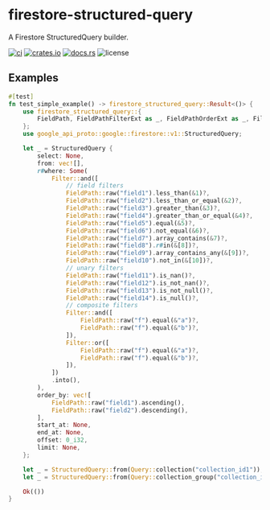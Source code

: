 # firestore-structured-query

A Firestore StructuredQuery builder.

[![ci](https://github.com/bouzuya/firestore-structured-query/workflows/ci/badge.svg)](https://github.com/bouzuya/firestore-structured-query/actions)
[![crates.io](https://img.shields.io/crates/v/firestore-structured-query)](https://crates.io/crates/firestore-structured-query)
[![docs.rs](https://img.shields.io/docsrs/firestore-structured-query)](https://docs.rs/firestore-structured-query)
![license](https://img.shields.io/crates/l/firestore-structured-query)

## Examples

```rust
#[test]
fn test_simple_example() -> firestore_structured_query::Result<()> {
    use firestore_structured_query::{
        FieldPath, FieldPathFilterExt as _, FieldPathOrderExt as _, Filter, Query,
    };
    use google_api_proto::google::firestore::v1::StructuredQuery;

    let _ = StructuredQuery {
        select: None,
        from: vec![],
        r#where: Some(
            Filter::and([
                // field filters
                FieldPath::raw("field1").less_than(&1)?,
                FieldPath::raw("field2").less_than_or_equal(&2)?,
                FieldPath::raw("field3").greater_than(&3)?,
                FieldPath::raw("field4").greater_than_or_equal(&4)?,
                FieldPath::raw("field5").equal(&5)?,
                FieldPath::raw("field6").not_equal(&6)?,
                FieldPath::raw("field7").array_contains(&7)?,
                FieldPath::raw("field8").r#in(&[8])?,
                FieldPath::raw("field9").array_contains_any(&[9])?,
                FieldPath::raw("field10").not_in(&[10])?,
                // unary filters
                FieldPath::raw("field11").is_nan()?,
                FieldPath::raw("field12").is_not_nan()?,
                FieldPath::raw("field13").is_not_null()?,
                FieldPath::raw("field14").is_null()?,
                // composite filters
                Filter::and([
                    FieldPath::raw("f").equal(&"a")?,
                    FieldPath::raw("f").equal(&"b")?,
                ]),
                Filter::or([
                    FieldPath::raw("f").equal(&"a")?,
                    FieldPath::raw("f").equal(&"b")?,
                ]),
            ])
            .into(),
        ),
        order_by: vec![
            FieldPath::raw("field1").ascending(),
            FieldPath::raw("field2").descending(),
        ],
        start_at: None,
        end_at: None,
        offset: 0_i32,
        limit: None,
    };

    let _ = StructuredQuery::from(Query::collection("collection_id1"));
    let _ = StructuredQuery::from(Query::collection_group("collection_id2"));

    Ok(())
}
```
